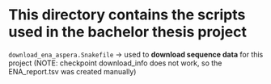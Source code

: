 # This directory contains the scripts used in the bachelor thesis project

`download_ena_aspera.Snakefile` -> used to **download sequence data** for this project (NOTE: checkpoint download_info does not work, so the ENA_report.tsv was created manually)
